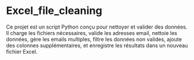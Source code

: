 # Excel_file_cleaning
Ce projet est un script Python conçu pour nettoyer et valider des données. Il charge les fichiers nécessaires, valide les adresses email, nettoie les données, gère les emails multiples, filtre les données non valides, ajoute des colonnes supplémentaires, et enregistre les résultats dans un nouveau fichier Excel.
